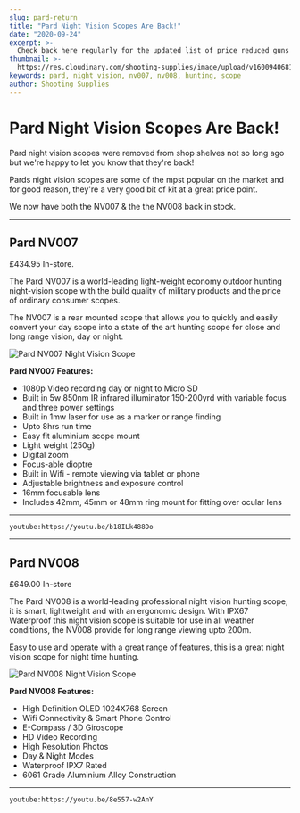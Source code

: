 ```yaml
---
slug: pard-return
title: "Pard Night Vision Scopes Are Back!"
date: "2020-09-24"
excerpt: >-
  Check back here regularly for the updated list of price reduced guns from Shooting Supplies.
thumbnail: >-
  https://res.cloudinary.com/shooting-supplies/image/upload/v1600940681/Blog/PardAreBack/PARD-FB_ijzixo.png
keywords: pard, night vision, nv007, nv008, hunting, scope
author: Shooting Supplies
---
```


# **Pard Night Vision Scopes Are Back!**

Pard night vision scopes were removed from shop shelves not so long ago but we're happy to let you know that they're back!

Pards night vision scopes are some of the mpst popular on the market and for good reason, they're a very good bit of kit at a great price point.

We now have both the NV007 & the the NV008 back in stock.

---

## **Pard NV007**

£434.95 In-store.

The Pard NV007 is a world-leading light-weight economy outdoor hunting night-vision scope with the build quality of military products and the price of ordinary consumer scopes.

The NV007 is a rear mounted scope that allows you to quickly and easily convert your day scope into a state of the art hunting scope for close and long range vision, day or night.

![Pard NV007 Night Vision Scope](https://res.cloudinary.com/shooting-supplies/image/upload/v1600943394/Blog/PardAreBack/pard-nv007_dctll9.png)

**Pard NV007 Features:**

- 1080p Video recording day or night to Micro SD
- Built in 5w 850nm IR infrared illuminator 150-200yrd with variable focus and three power settings
- Built in 1mw laser for use as a marker or range finding
- Upto 8hrs run time
- Easy fit aluminium scope mount
- Light weight (250g)
- Digital zoom
- Focus-able dioptre
- Built in Wifi - remote viewing via tablet or phone
- Adjustable brightness and exposure control
- 16mm focusable lens
- Includes 42mm, 45mm or 48mm ring mount for fitting over ocular lens

---

`youtube:https://youtu.be/b18ILk488Do`

---

## **Pard NV008**

£649.00 In-store

The Pard NV008 is a world-leading professional night vision hunting scope, it is smart, lightweight and with an ergonomic design. With IPX67 Waterproof this night vision scope is suitable for use in all weather conditions, the NV008 provide for long range viewing upto 200m.

Easy to use and operate with a great range of features, this is a great night vision scope for night time hunting.

![Pard NV008 Night Vision Scope](https://res.cloudinary.com/shooting-supplies/image/upload/v1600943396/Blog/PardAreBack/pard-nv008_m1i298.png)

**Pard NV008 Features:**

- High Definition OLED 1024X768 Screen
- Wifi Connectivity & Smart Phone Control
- E-Compass / 3D Giroscope
- HD Video Recording
- High Resolution Photos 
- Day & Night Modes
- Waterproof IPX7 Rated
- 6061 Grade Aluminium Alloy Construction

---

`youtube:https://youtu.be/8e557-w2AnY`



